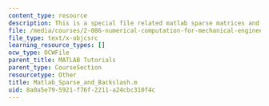 ```yaml
---
content_type: resource
description: This is a special file related matlab sparse matrices and backslash tutorial.
file: /media/courses/2-086-numerical-computation-for-mechanical-engineers-spring-2013/8a0a5e795921f76f2211a24cbc310f4c_Matlab_Sparse_and_Backslash.m
file_type: text/x-objcsrc
learning_resource_types: []
ocw_type: OCWFile
parent_title: MATLAB Tutorials
parent_type: CourseSection
resourcetype: Other
title: Matlab_Sparse_and_Backslash.m
uid: 8a0a5e79-5921-f76f-2211-a24cbc310f4c
---
```

